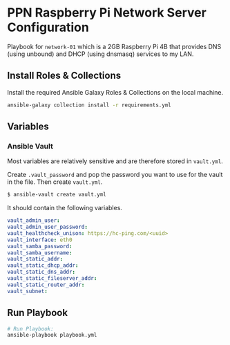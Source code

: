 # PPN Raspberry Pi Network Server Configuration

Playbook for `network-01` which is a 2GB Raspberry Pi 4B that provides DNS (using unbound) and DHCP (using dnsmasq) services to my LAN.

## Install Roles & Collections

Install the required Ansible Galaxy Roles & Collections on the local machine.

```sh
ansible-galaxy collection install -r requirements.yml
```

## Variables

### Ansible Vault

Most variables are relatively sensitive and are therefore stored in `vault.yml`.

Create `.vault_password` and pop the password you want to use for the vault in the file. Then create `vault.yml`.

```sh
$ ansible-vault create vault.yml
```

It should contain the following variables.

```yaml
vault_admin_user: 
vault_admin_user_password: 
vault_healthcheck_unison: https://hc-ping.com/<uuid>
vault_interface: eth0
vault_samba_password: 
vault_samba_username: 
vault_static_addr: 
vault_static_dhcp_addr: 
vault_static_dns_addr: 
vault_static_fileserver_addr: 
vault_static_router_addr: 
vault_subnet: 
```

## Run Playbook

```sh
# Run Playbook:
ansible-playbook playbook.yml
```

